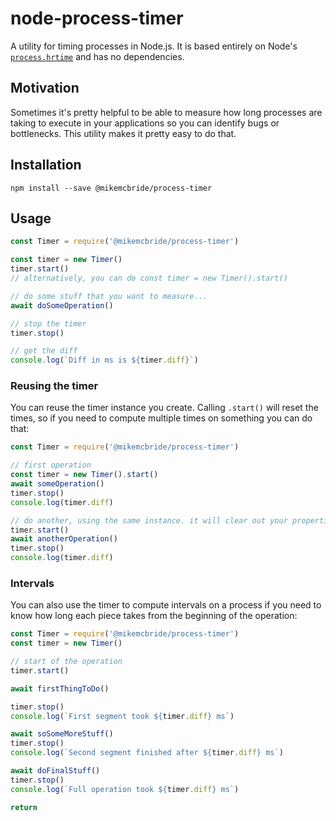 # node-process-timer

A utility for timing processes in Node.js. It is based entirely on Node's [`process.hrtime`](https://nodejs.org/api/process.html#process_process_hrtime_time) and has no dependencies.

## Motivation

Sometimes it's pretty helpful to be able to measure how long processes are taking to execute in your applications so you can identify bugs or bottlenecks. This utility makes it pretty easy to do that.

## Installation

```
npm install --save @mikemcbride/process-timer
```

## Usage

```js
const Timer = require('@mikemcbride/process-timer')

const timer = new Timer()
timer.start()
// alternatively, you can do const timer = new Timer().start()

// do some stuff that you want to measure...
await doSomeOperation()

// stop the timer
timer.stop()

// get the diff
console.log(`Diff in ms is ${timer.diff}`)
```

### Reusing the timer

You can reuse the timer instance you create. Calling `.start()` will reset the times, so if you need to compute multiple times on something you can do that:

```js
const Timer = require('@mikemcbride/process-timer')

// first operation
const timer = new Timer().start()
await someOperation()
timer.stop()
console.log(timer.diff)

// do another, using the same instance. it will clear out your properties
timer.start()
await anotherOperation()
timer.stop()
console.log(timer.diff)
```

### Intervals

You can also use the timer to compute intervals on a process if you need to know how long each piece takes from the beginning of the operation:

```js
const Timer = require('@mikemcbride/process-timer')
const timer = new Timer()

// start of the operation
timer.start()

await firstThingToDo()

timer.stop()
console.log(`First segment took ${timer.diff} ms`)

await soSomeMoreStuff()
timer.stop()
console.log(`Second segment finished after ${timer.diff} ms`)

await doFinalStuff()
timer.stop()
console.log(`Full operation took ${timer.diff} ms`)

return
```
